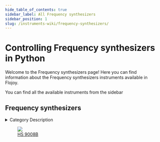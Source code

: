 ```yaml
--- 
hide_table_of_contents: true
sidebar_label: All Frequency synthesizers
sidebar_position: 1
slug: /instruments-wiki/frequency-synthesizers/
---
```


# Controlling Frequency synthesizers in Python

Welcome to the Frequency synthesizers page! Here you can find information about the Frequency synthesizers instruments available in Flojoy.

You can find all the available instruments from the sidebar


## Frequency synthesizers 

 <details> 
 <summary>Category Description</summary> 
 A frequency synthesizer is an electronic circuit that generates a range of frequencies from a single reference frequency. 
 </details> 

 <div className="flex flex-wrap" style={{ marginLeft: "-40px" }}>
<a href="/instruments-wiki/frequency-synthesizer/holzworth/hs-9008b">
<figure style={{ width: "185px", height: "200px", objectFit: "scale-down", marginRight: "15px" }}>
<img src="https://res.cloudinary.com/dhopxs1y3/image/upload/e_bgremoval/v1692309972/Instruments/Frequency%20synthesizers/HS-9008B/file.png" style={{ width: "185px", height: "200px", objectFit: "scale-down", marginRight: "15px" }} />
<figcaption>HS 9008B</figcaption>
</figure>
</a>
</div>